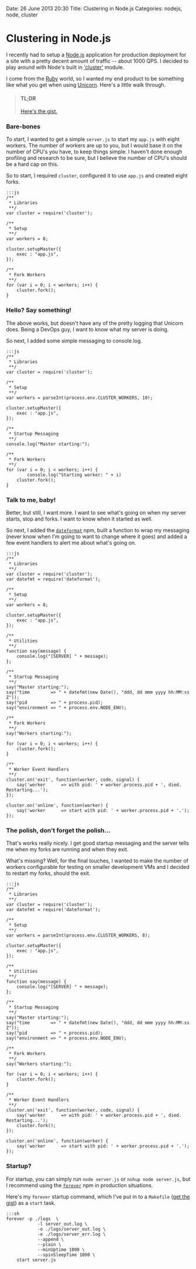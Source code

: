 Date: 26 June 2013 20:30
Title: Clustering in Node.js
Categories: nodejs, node, cluster

# Clustering in Node.js

I recently had to setup a [Node.js](/nodejs) application for production deployment for a site with a pretty decent amount of traffic -- about 1000 QPS. I decided to play around with Node's built in ['cluster'](http://nodejs.org/api/cluster.html) module. 

I come from the [Ruby](/ruby) world, so I wanted my end product to be something like what you get when using [Unicorn](/unicorn). Here's a little walk through.

> #### TL;DR
> [Here's the gist.](https://gist.github.com/jmervine/5873883)

### Bare-bones

To start, I wanted to get a simple `server.js` to start my `app.js` with eight workers. The number of workers are up to you, but I would base it on the number of CPU's you have, to keep things simple. I haven't done enough profiling and research to be sure, but I believe the number of CPU's should be a hard cap on this.

So to start, I required `cluster`, configured it to use `app.js` and created eight forks.

    :::js    
    /**
	 * Libraries
	 **/
	var cluster = require('cluster');

	/**
	 * Setup
	 **/
	var workers = 8;

	cluster.setupMaster({
	    exec : "app.js",
	});

	/**
	 * Fork Workers
	 **/
	for (var i = 0; i < workers; i++) {
	    cluster.fork();
	}

### Hello? Say something!

The above works, but doesn't have any of the pretty logging that Unicorn does. Being a DevOps guy, I want to know what my server is doing. 

So next, I added some simple messaging to console.log.

    :::js
	/**
	 * Libraries
	 **/
	var cluster = require('cluster');

	/**
	 * Setup
	 **/
	var workers = parseInt(process.env.CLUSTER_WORKERS, 10);

	cluster.setupMaster({
	    exec : "app.js",
	});

	/**
	 * Startup Messaging
	 **/
	console.log("Master starting:");

	/**
	 * Fork Workers
	 **/
	for (var i = 0; i < workers; i++) {
			console.log("Starting worker: " + i)
	    cluster.fork();
	}

### Talk to me, baby!

Better, but still, I want more. I want to see what's going on when my server starts, stop and forks. I want to know when it started as well.

So next, I added the [`dateformat`](https://npmjs.org/package/dateformat) npm, built a function to wrap my messaging (never know when I'm going to want to change where it goes) and added a few event handlers to alert me about what's going on.

    :::js
	/**
	 * Libraries
	 **/
	var cluster = require('cluster');
	var datefmt = require('dateformat');

	/**
	 * Setup
	 **/
	var workers = 8;

	cluster.setupMaster({
	    exec : "app.js",
	});

	/**
	 * Utilities
	 **/
	function say(message) {
	    console.log("[SERVER] " + message);
	};

	/**
	 * Startup Messaging
	 **/
	say("Master starting:");
	say("time        => " + datefmt(new Date(), "ddd, dd mmm yyyy hh:MM:ss Z"));
	say("pid         => " + process.pid);
	say("environment => " + process.env.NODE_ENV);

	/**
	 * Fork Workers
	 **/
	say("Workers starting:");

	for (var i = 0; i < workers; i++) {
	    cluster.fork();
	}

	/**
	 * Worker Event Handlers
	 **/
	cluster.on('exit', function(worker, code, signal) {
	    say('worker      => with pid: ' + worker.process.pid + ', died. Restarting...');
	});

	cluster.on('online', function(worker) {
	    say('worker      => start with pid: ' + worker.process.pid + '.');
	});

### The polish, don't forget the polish...

That's works really nicely. I get good startup messaging and the server tells me when my forks are running and when they exit.

What's missing? Well, for the final touches, I wanted to make the number of workers configurable for testing on smaller development VMs and I decided to restart my forks, should the exit.

    :::js
    /**
	 * Libraries
	 **/
	var cluster = require('cluster');
	var datefmt = require('dateformat');

	/**
	 * Setup
	 **/
	var workers = parseInt(process.env.CLUSTER_WORKERS, 8);

	cluster.setupMaster({
	    exec : "app.js",
	});

	/**
	 * Utilities
	 **/
	function say(message) {
	    console.log("[SERVER] " + message);
	};

	/**
	 * Startup Messaging
	 **/
	say("Master starting:");
	say("time        => " + datefmt(new Date(), "ddd, dd mmm yyyy hh:MM:ss Z"));
	say("pid         => " + process.pid);
	say("environment => " + process.env.NODE_ENV);

	/**
	 * Fork Workers
	 **/
	say("Workers starting:");

	for (var i = 0; i < workers; i++) {
	    cluster.fork();
	}

	/**
	 * Worker Event Handlers
	 **/
	cluster.on('exit', function(worker, code, signal) {
	    say('worker      => with pid: ' + worker.process.pid + ', died. Restarting...');
	    cluster.fork();
	});

	cluster.on('online', function(worker) {
	    say('worker      => start with pid: ' + worker.process.pid + '.');
	});

### Startup?

For startup, you can simply run `node server.js` or `nohup node server.js`, but I recommend using the [`forever`](https://npmjs.org/package/forever) npm in production situations.

Here's my `forever` startup command, which I've put in to a `Makefile` ([get the gist](https://gist.github.com/jmervine/5873934)) as a `start` task.

    :::sh
    forever -p ./logs  \
            	-l server_out.log \
            	-o ./logs/server_out.log \
            	-e ./logs/server_err.log \
            	--append \
            	--plain \
            	--minUptime 1000 \
            	--spinSleepTime 1000 \
        start server.js

